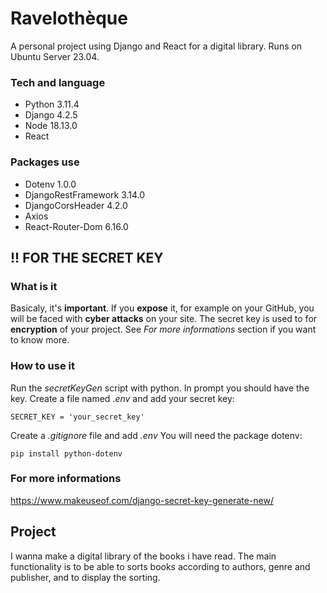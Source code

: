 # Ravelothèque
A personal project using Django and React for a digital library.
Runs on Ubuntu Server 23.04.

### Tech and language
- Python 3.11.4
- Django 4.2.5
- Node 18.13.0
- React

### Packages use
- Dotenv 1.0.0
- DjangoRestFramework 3.14.0
- DjangoCorsHeader 4.2.0
- Axios 
- React-Router-Dom 6.16.0

## !! FOR THE SECRET KEY 
### What is it
Basicaly, it's **important**. If you **expose** it, for example on your GitHub, you will be faced with **cyber attacks** on your site. The secret key is used to for **encryption** of your project. See *For more informations* section if you want to know more.

### How to use it
Run the *secretKeyGen* script with python. In prompt you should have the key.
Create a file named *.env* and add your secret key:
 

    SECRET_KEY = 'your_secret_key'

Create a *.gitignore* file and add *.env*
You will need the package dotenv:

    pip install python-dotenv

  
### For more informations
https://www.makeuseof.com/django-secret-key-generate-new/


## Project
I wanna make a digital library of the books i have read. The main functionality is to be able to sorts books according to authors, genre and publisher, and to display the sorting.

